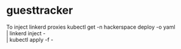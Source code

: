 # guesttracker


To inject linkerd proxies
kubectl get -n hackerspace deploy -o yaml \
  | linkerd inject - \
  | kubectl apply -f -
